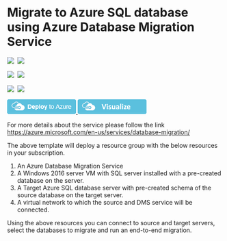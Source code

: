 # Migrate to Azure SQL database using Azure Database Migration Service

<IMG SRC="https://azurequickstartsservice.blob.core.windows.net/badges/101-azure-database-migration-service/PublicLastTestDate.svg" />&nbsp;
<IMG SRC="https://azurequickstartsservice.blob.core.windows.net/badges/101-azure-database-migration-service/PublicDeployment.svg" />&nbsp;

<IMG SRC="https://azurequickstartsservice.blob.core.windows.net/badges/101-azure-database-migration-service/FairfaxLastTestDate.svg" />&nbsp;
<IMG SRC="https://azurequickstartsservice.blob.core.windows.net/badges/101-azure-database-migration-service/FairfaxDeployment.svg" />&nbsp;

<IMG SRC="https://azurequickstartsservice.blob.core.windows.net/badges/101-azure-database-migration-service/BestPracticeResult.svg" />&nbsp;
<IMG SRC="https://azurequickstartsservice.blob.core.windows.net/badges/101-azure-database-migration-service/CredScanResult.svg" />&nbsp;

<a href="https://portal.azure.com/#create/Microsoft.Template/uri/https%3A%2F%2Fraw.githubusercontent.com%2FAzure%2Fazure-quickstart-templates%2Fmaster%2F101-azure-database-migration-service%2Fazuredeploy.json" target="_blank">
<img src="https://raw.githubusercontent.com/Azure/azure-quickstart-templates/master/1-CONTRIBUTION-GUIDE/images/deploytoazure.png"/>
</a>
<a href="http://armviz.io/#/?load=https%3A%2F%2Fraw.githubusercontent.com%2FAzure%2Fazure-quickstart-templates%2Fmaster%2F101-azure-database-migration-service%2Fazuredeploy.json" target="_blank">
<img src="https://raw.githubusercontent.com/Azure/azure-quickstart-templates/master/1-CONTRIBUTION-GUIDE/images/visualizebutton.png"/>
</a>

For more details about the service please follow the link https://azure.microsoft.com/en-us/services/database-migration/

The above template will deploy a resource group with the below resources in your subscription.
1) An Azure Database Migration Service
2) A Windows 2016 server VM with SQL server installed with a pre-created database on the server.
3) A Target Azure SQL database server with pre-created schema of the source database on the target server.
4) A virtual network to which the source and DMS service will be connected.

Using the above resources you can connect to source and target servers, select the databases to migrate and run an end-to-end migration.

